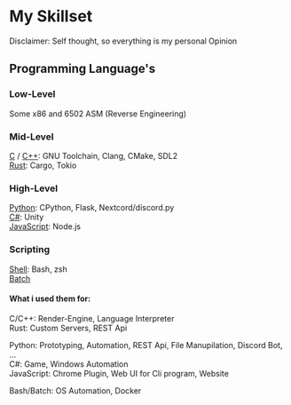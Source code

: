 # My Skillset
Disclaimer: Self thought, so everything is my personal Opinion

## Programming Language's

### Low-Level

Some x86 and 6502 ASM (Reverse Engineering)

### Mid-Level

[C](https://en.cppreference.com/w/c) / [C++](https://en.cppreference.com/w/cpp): GNU Toolchain, Clang, CMake, SDL2  
[Rust](https://www.rust-lang.org): Cargo, Tokio  

### High-Level

[Python](https://www.python.org): CPython, Flask, Nextcord/discord.py  
[C#](https://learn.microsoft.com/en-us/dotnet/csharp/): Unity  
[JavaScript](https://de.wikipedia.org/wiki/JavaScript): Node.js  

### Scripting

[Shell](https://www.gnu.org/software/bash/): Bash, zsh  
[Batch](https://learn.microsoft.com/en-us/windows-server/administration/windows-commands/windows-commands)  

#### What i used them for:

C/C++: Render-Engine, Language Interpreter  
Rust: Custom Servers, REST Api  

Python: Prototyping, Automation, REST Api, File Manupilation, Discord Bot, ...  
C#: Game, Windows Automation  
JavaScript: Chrome Plugin, Web UI for Cli program, Website  

Bash/Batch: OS Automation, Docker
